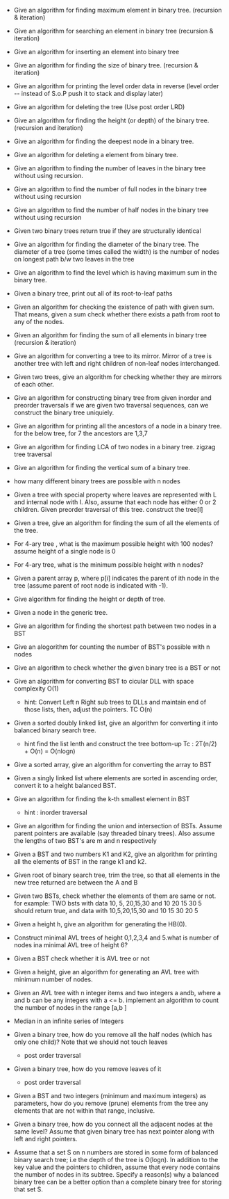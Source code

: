 - Give an algorithm for finding maximum element in binary tree. (recursion & iteration)
- Give an algorithm for searching an element in binary tree (recursion & iteration)
- Give an algorithm for inserting an element into binary tree
- Give an algorithm for finding the size of binary tree. (recursion & iteration)
- Give an algorithm for printing the level order data in reverse (level order -- instead of S.o.P push it to stack and display later) 
- Give an algorithm for deleting the tree (Use post order LRD)
- Give an algorithm for finding the height (or depth) of the binary tree. (recursion and iteration)
- Give an algorithm for finding the deepest node in a binary tree.
- Give an algorithm for deleting a element from binary tree.
- Give an algorithm to finding the number of leaves in the binary tree without using recursion.
- Give an algorithm to find the number of full nodes in the binary tree without using recursion
- Give an algorithm to find the number of half nodes in the binary tree without using recursion
-  Given two binary trees return true if they are structurally identical 
-  Give an algorithm for finding the diameter of the binary tree. The diameter of a tree (some times called the width) is the number   of   nodes on longest path b/w two leaves in the tree
- Give an algorithm to find the level which is having maximum sum in the binary tree.
- Given a binary tree, print out all of its root-to-leaf paths
- Given an algorithm for checking the existence of path with given sum. That means, given a sum check whether there exists a path from root to any of the nodes.
- Given an algorithm for finding the sum of all elements in binary tree (recursion & iteration)
- Give an algorithm for converting a tree to its mirror. Mirror of a tree is another tree with left and right children of non-leaf nodes interchanged.
- Given two trees, give an algorithm for checking whether they are mirrors of each other.
- Give an algorithm for constructing binary tree from given inorder and preorder traversals
    if we are given two traversal sequences, can we construct the binary tree uniquiely.

- Give an algorithm for printing all the ancestors of a node in a binary tree. for the below tree, for 7 the ancestors are 1,3,7
- Give an algorithm for finding LCA of two nodes in a binary tree.
    zigzag tree traversal
- Give an algorithm for finding the vertical sum of a binary tree.
- how many different binary trees are possible with n nodes
- Given a tree with special property where leaves are represented with L and internal node with I. Also, assume that each node has either 0 or 2 children. Given preorder traversal of this tree. construct the tree[l]
- Given a tree, give an algorithm for finding the sum of all the elements of the tree.
- For 4-ary tree , what is the maximum possible height with 100 nodes? assume height of a single node is 0
- For 4-ary tree, what is the minimum possible height with n nodes?
- Given a parent array p, where p[i] indicates the parent of ith node in the tree (assume parent of root node is indicated with -1). 
- Give algorithm for finding the height or depth of tree.
- Given a node in the generic tree. 

- Give an algorithm for finding the shortest path between two nodes in a BST

- Give an alogorithm for counting the number of BST's possible with n nodes

- Give an algorithm to check whether the given binary tree is a BST or not

- Give an algorithm for converting BST to cicular DLL with space complexity O(1)
  * hint: Convert Left n Right sub trees to DLLs and maintain end of those lists, then, adjust the pointers. TC O(n)

- Given a sorted doubly linked list, give an algorithm for converting it into balanced binary search tree.
	* hint find the list lenth and construct the tree bottom-up
	Tc : 2T(n/2) + O(n) = O(nlogn)

- Give a sorted array, give an algorithm for converting the array to BST

- Given a singly linked list where elements are sorted in ascending order, convert it to a height balanced BST.

- Give an algorithm for finding the k-th smallest element in BST
  * hint : inorder traversal

- Give an algorithm for finding the union and intersection of BSTs. Assume parent pointers are available (say threaded binary trees). Also assume the lengths of two BST's are m and n respectively

- Given a BST and two numbers K1 and K2, give an algorithm for printing all the elements of BST in the range k1 and k2.

- Given root of binary search tree, trim the tree, so that all elements in the new tree returned are between the A and B

- Given two BSTs, check whether the elements of them are same or not. for example: TWO bsts with data 10, 5, 20,15,30 and 10 20 15 30 5 should return true, and data with 10,5,20,15,30 and 10 15 30 20 5

- Given a height h, give an algorithm for generating the HB(0).

- Construct minimal AVL trees of height 0,1,2,3,4 and 5.what is number of nodes ina minimal AVL tree of height 6?

- Given a BST check whether it is AVL tree or not
- Given a height, give an algorithm for generating an AVL tree with minimum number of nodes.

- Given an AVL tree with n integer items and two integers a andb, where a and b can be any integers with a <= b. implement an algorithm to count the number of nodes in the range [a,b ]

- Median in an infinite series of Integers

- Given a binary tree, how do you remove all the half nodes (which has only one child)? Note that we should not touch leaves
  * post order traversal

- Given a binary tree, how do you remove leaves of it
  * post order traversal

- Given a BST and two integers (minimum and maximum integers) as parameters, how do you remove (prune) elements from the tree any elements that are not within that range, inclusive.

- Given a binary tree, how do you connect all the adjacent nodes at the same level? Assume that given binary tree has next pointer along with left and right pointers.


- Assume that a set S on n numbers are stored in some form of balanced binary search tree; i.e the depth of the tree is O(logn). In addition to the key value and the pointers to children, assume that every node contains the number of nodes in its subtree. Specify a reason(s) why a balanced binary tree can be a better option than a complete binary tree for storing that set S.

